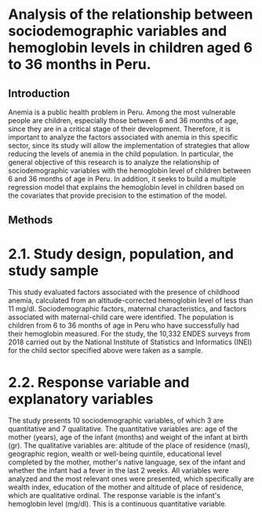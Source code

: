 # Analysis of the relationship between sociodemographic variables and hemoglobin levels in children aged 6 to 36 months in Peru.

## Introduction

Anemia is a public health problem in Peru. Among the most vulnerable people are children, especially those between 6 and 36 months of age, since they are in a critical stage of their development. Therefore, it is important to analyze the factors associated with anemia in this specific sector, since its study will allow the implementation of strategies that allow reducing the levels of anemia in the child population.
In particular, the general objective of this research is to analyze the relationship of sociodemographic variables with the hemoglobin level of children between 6 and 36 months of age in Peru. In addition, it seeks to build a multiple regression model that explains the hemoglobin level in children based on the covariates that provide precision to the estimation of the model.

## Methods

# 2.1. Study design, population, and study sample

This study evaluated factors associated with the presence of childhood anemia, calculated from an altitude-corrected hemoglobin level of less than 11 mg/dl. Sociodemographic factors, maternal characteristics, and factors associated with maternal-child care were identified.
The population is children from 6 to 36 months of age in Peru who have successfully had their hemoglobin measured. For the study, the 10,332 ENDES surveys from 2018 carried out by the National Institute of Statistics and Informatics (INEI) for the child sector specified above were taken as a sample.

# 2.2. Response variable and explanatory variables
The study presents 10 sociodemographic variables, of which 3 are quantitative and 7 qualitative. The quantitative variables are: age of the mother (years), age of the infant (months) and weight of the infant at birth (gr). The qualitative variables are: altitude of the place of residence (masl), geographic region, wealth or well-being quintile, educational level completed by the mother, mother's native language, sex of the infant and whether the infant had a fever in the last 2 weeks.
All variables were analyzed and the most relevant ones were presented, which specifically are wealth index, education of the mother and altitude of place of residence, which are qualitative ordinal. The response variable is the infant's hemoglobin level (mg/dl). This is a continuous quantitative variable.


